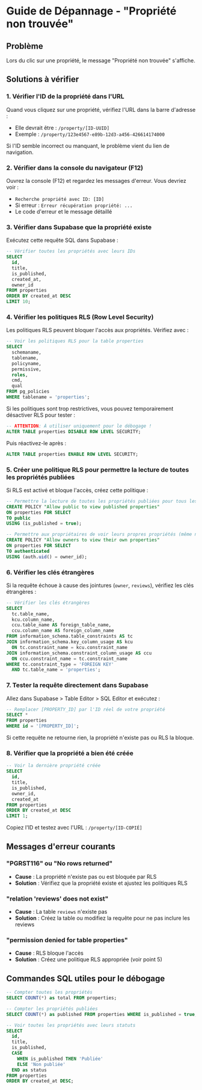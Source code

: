 # Guide de Dépannage - "Propriété non trouvée"

## Problème
Lors du clic sur une propriété, le message "Propriété non trouvée" s'affiche.

## Solutions à vérifier

### 1. Vérifier l'ID de la propriété dans l'URL

Quand vous cliquez sur une propriété, vérifiez l'URL dans la barre d'adresse :
- Elle devrait être : `/property/[ID-UUID]`
- Exemple : `/property/123e4567-e89b-12d3-a456-426614174000`

Si l'ID semble incorrect ou manquant, le problème vient du lien de navigation.

### 2. Vérifier dans la console du navigateur (F12)

Ouvrez la console (F12) et regardez les messages d'erreur. Vous devriez voir :
- `Recherche propriété avec ID: [ID]`
- Si erreur : `Erreur récupération propriété: ...`
- Le code d'erreur et le message détaillé

### 3. Vérifier dans Supabase que la propriété existe

Exécutez cette requête SQL dans Supabase :

```sql
-- Vérifier toutes les propriétés avec leurs IDs
SELECT 
  id,
  title,
  is_published,
  created_at,
  owner_id
FROM properties
ORDER BY created_at DESC
LIMIT 10;
```

### 4. Vérifier les politiques RLS (Row Level Security)

Les politiques RLS peuvent bloquer l'accès aux propriétés. Vérifiez avec :

```sql
-- Voir les politiques RLS pour la table properties
SELECT 
  schemaname,
  tablename,
  policyname,
  permissive,
  roles,
  cmd,
  qual
FROM pg_policies
WHERE tablename = 'properties';
```

Si les politiques sont trop restrictives, vous pouvez temporairement désactiver RLS pour tester :

```sql
-- ATTENTION: À utiliser uniquement pour le débogage !
ALTER TABLE properties DISABLE ROW LEVEL SECURITY;
```

Puis réactivez-le après :

```sql
ALTER TABLE properties ENABLE ROW LEVEL SECURITY;
```

### 5. Créer une politique RLS pour permettre la lecture de toutes les propriétés publiées

Si RLS est activé et bloque l'accès, créez cette politique :

```sql
-- Permettre la lecture de toutes les propriétés publiées pour tous les utilisateurs
CREATE POLICY "Allow public to view published properties"
ON properties FOR SELECT
TO public
USING (is_published = true);

-- Permettre aux propriétaires de voir leurs propres propriétés (même non publiées)
CREATE POLICY "Allow owners to view their own properties"
ON properties FOR SELECT
TO authenticated
USING (auth.uid() = owner_id);
```

### 6. Vérifier les clés étrangères

Si la requête échoue à cause des jointures (`owner`, `reviews`), vérifiez les clés étrangères :

```sql
-- Vérifier les clés étrangères
SELECT
  tc.table_name, 
  kcu.column_name,
  ccu.table_name AS foreign_table_name,
  ccu.column_name AS foreign_column_name 
FROM information_schema.table_constraints AS tc 
JOIN information_schema.key_column_usage AS kcu
  ON tc.constraint_name = kcu.constraint_name
JOIN information_schema.constraint_column_usage AS ccu
  ON ccu.constraint_name = tc.constraint_name
WHERE tc.constraint_type = 'FOREIGN KEY' 
  AND tc.table_name = 'properties';
```

### 7. Tester la requête directement dans Supabase

Allez dans Supabase > Table Editor > SQL Editor et exécutez :

```sql
-- Remplacer [PROPERTY_ID] par l'ID réel de votre propriété
SELECT * 
FROM properties
WHERE id = '[PROPERTY_ID]';
```

Si cette requête ne retourne rien, la propriété n'existe pas ou RLS la bloque.

### 8. Vérifier que la propriété a bien été créée

```sql
-- Voir la dernière propriété créée
SELECT 
  id,
  title,
  is_published,
  owner_id,
  created_at
FROM properties
ORDER BY created_at DESC
LIMIT 1;
```

Copiez l'ID et testez avec l'URL : `/property/[ID-COPIÉ]`

## Messages d'erreur courants

### "PGRST116" ou "No rows returned"
- **Cause** : La propriété n'existe pas ou est bloquée par RLS
- **Solution** : Vérifiez que la propriété existe et ajustez les politiques RLS

### "relation 'reviews' does not exist"
- **Cause** : La table `reviews` n'existe pas
- **Solution** : Créez la table ou modifiez la requête pour ne pas inclure les reviews

### "permission denied for table properties"
- **Cause** : RLS bloque l'accès
- **Solution** : Créez une politique RLS appropriée (voir point 5)

## Commandes SQL utiles pour le débogage

```sql
-- Compter toutes les propriétés
SELECT COUNT(*) as total FROM properties;

-- Compter les propriétés publiées
SELECT COUNT(*) as published FROM properties WHERE is_published = true;

-- Voir toutes les propriétés avec leurs statuts
SELECT 
  id,
  title,
  is_published,
  CASE 
    WHEN is_published THEN 'Publiée'
    ELSE 'Non publiée'
  END as status
FROM properties
ORDER BY created_at DESC;
```

